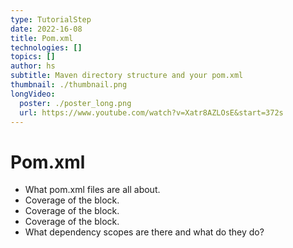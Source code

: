 ```yaml
---
type: TutorialStep
date: 2022-16-08
title: Pom.xml
technologies: []
topics: []
author: hs
subtitle: Maven directory structure and your pom.xml
thumbnail: ./thumbnail.png
longVideo:
  poster: ./poster_long.png
  url: https://www.youtube.com/watch?v=Xatr8AZLOsE&start=372s
---
```


# Pom.xml

* What pom.xml files are all about.
* Coverage of the <properties> block. 
* Coverage of the <build> block.
* Coverage of the <dependencies> block.
* What dependency scopes are there and what do they do?